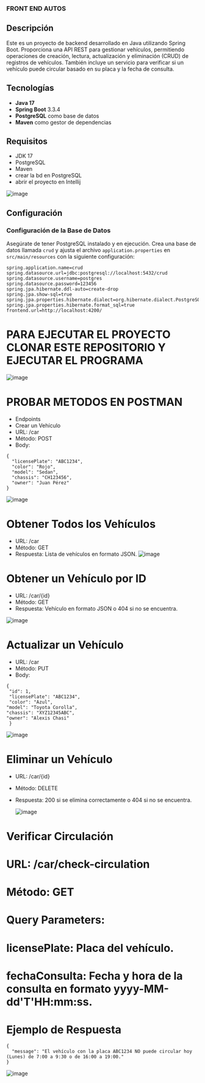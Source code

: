 ### FRONT END AUTOS

## Descripción

Este es un proyecto de backend desarrollado en Java utilizando Spring Boot. Proporciona una API REST para gestionar vehículos, permitiendo operaciones de creación, lectura, actualización y eliminación (CRUD) de registros de vehículos. También incluye un servicio para verificar si un vehículo puede circular basado en su placa y la fecha de consulta.

## Tecnologías

- **Java 17**
- **Spring Boot** 3.3.4
- **PostgreSQL** como base de datos
- **Maven** como gestor de dependencias

## Requisitos

- JDK 17 
- PostgreSQL
- Maven
- crear la bd en PostgreSQL
- abrir el proyecto en Intellij

![image](https://github.com/user-attachments/assets/5d650514-5039-4b61-b821-10f29ed538f4)


## Configuración

### Configuración de la Base de Datos

Asegúrate de tener PostgreSQL instalado y en ejecución. Crea una base de datos llamada `crud` y ajusta el archivo `application.properties` en `src/main/resources` con la siguiente configuración:

```properties
spring.application.name=crud
spring.datasource.url=jdbc:postgresql://localhost:5432/crud
spring.datasource.username=postgres
spring.datasource.password=123456
spring.jpa.hibernate.ddl-auto=create-drop
spring.jpa.show-sql=true
spring.jpa.properties.hibernate.dialect=org.hibernate.dialect.PostgreSQLDialect
spring.jpa.properties.hibernate.format_sql=true
frontend.url=http://localhost:4200/
```
# PARA EJECUTAR EL PROYECTO CLONAR ESTE REPOSITORIO Y EJECUTAR EL PROGRAMA

![image](https://github.com/user-attachments/assets/f98da765-5c59-4017-8195-fc3ec5617bd7)


# PROBAR METODOS EN POSTMAN
- Endpoints
- Crear un Vehículo
- URL: /car
- Método: POST
- Body:
```
{
  "licensePlate": "ABC1234",
  "color": "Rojo",
  "model": "Sedan",
  "chassis": "CH123456",
  "owner": "Juan Pérez"
}
```

![image](https://github.com/user-attachments/assets/8c108ec6-f13f-4578-bf43-b716fdf1636b)

# Obtener Todos los Vehículos
- URL: /car
- Método: GET
- Respuesta: Lista de vehículos en formato JSON.
  ![image](https://github.com/user-attachments/assets/4ac5236b-a6e7-4b0c-9aad-f0df4a2aaffd)

# Obtener un Vehículo por ID
- URL: /car/{id}
- Método: GET
- Respuesta: Vehículo en formato JSON o 404 si no se encuentra.
  
![image](https://github.com/user-attachments/assets/fbee5648-9fe8-4482-a700-a39724fa9719)

# Actualizar un Vehículo
- URL: /car
- Método: PUT
- Body:
```
{
 "id": 1,
 "licensePlate": "ABC1234",
 "color": "Azul",
"model": "Toyota Corolla",
"chassis": "XYZ12345ABC",
"owner": "Alexis Chasi"
 }
```
![image](https://github.com/user-attachments/assets/b637ff49-0860-4a84-acbf-d7c58536e4ee)


# Eliminar un Vehículo
- URL: /car/{id}
- Método: DELETE
- Respuesta: 200 si se elimina correctamente o 404 si no se encuentra.

  ![image](https://github.com/user-attachments/assets/12d28d56-e0a2-4468-8575-969f50237bd5)


# Verificar Circulación
# URL: /car/check-circulation
# Método: GET
# Query Parameters:
# licensePlate: Placa del vehículo.
# fechaConsulta: Fecha y hora de la consulta en formato yyyy-MM-dd'T'HH:mm:ss.
# Ejemplo de Respuesta
```
{
  "message": "El vehículo con la placa ABC1234 NO puede circular hoy (Lunes) de 7:00 a 9:30 o de 16:00 a 19:00."
}
```
![image](https://github.com/user-attachments/assets/be30a50e-d561-4a80-b446-e33ffb642d28)
